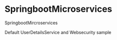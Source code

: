 # SpringbootMicroservices
SpringbootMircroservices

Default UserDetailsService and Websecurity sample
